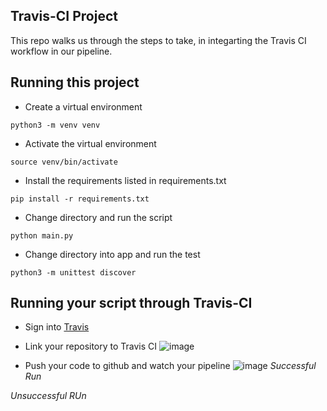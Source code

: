 ## Travis-CI Project
This repo walks us through the steps to take, in integarting the Travis CI workflow in our pipeline.

## Running this project
-   Create a virtual environment
```
python3 -m venv venv
```
-   Activate the virtual environment
```
source venv/bin/activate
```

-   Install the requirements listed in requirements.txt
```
pip install -r requirements.txt
```

-   Change directory and run the script
```
python main.py
```

-   Change directory into app and run the test
```
python3 -m unittest discover
```

## Running your script through Travis-CI
- Sign into [Travis](https://travis-ci.com/)

-   Link your repository to Travis CI
![image](https://user-images.githubusercontent.com/49791498/128884724-18c2e8a9-f51c-40e3-bfde-780e99ce7c5c.png)


-   Push your code to github and watch your pipeline
![image](https://user-images.githubusercontent.com/49791498/128886513-bbecce86-3a7f-4f41-ac4a-27ee2a50643f.png)
*Successful Run*


*Unsuccessful RUn*